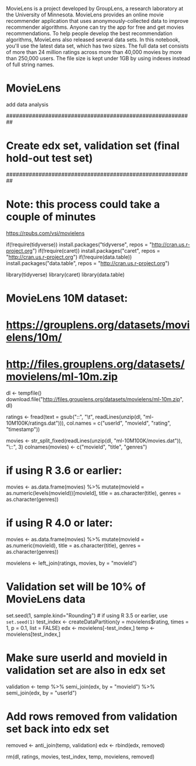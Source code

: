 MovieLens is a project developed by GroupLens, a research laboratory at the University of Minnesota. MovieLens provides an online movie recommender application that uses anonymously-collected data to improve recommender algorithms. Anyone can try the app for free and get movies recommendations. To help people develop the best recommendation algorithms, MovieLens also released several data sets. In this notebook, you'll use the latest data set, which has two sizes.
The full data set consists of more than 24 million ratings across more than 40,000 movies by more than 250,000 users. The file size is kept under 1GB by using indexes instead of full string names.


# MovieLens
add data analysis

##########################################################
# Create edx set, validation set (final hold-out test set)
##########################################################

# Note: this process could take a couple of minutes

https://rpubs.com/vsi/movielens

if(!require(tidyverse)) install.packages("tidyverse", repos = "http://cran.us.r-project.org")
if(!require(caret)) install.packages("caret", repos = "http://cran.us.r-project.org")
if(!require(data.table)) install.packages("data.table", repos = "http://cran.us.r-project.org")

library(tidyverse)
library(caret)
library(data.table)

# MovieLens 10M dataset:
# https://grouplens.org/datasets/movielens/10m/
# http://files.grouplens.org/datasets/movielens/ml-10m.zip

dl <- tempfile()
download.file("http://files.grouplens.org/datasets/movielens/ml-10m.zip", dl)

ratings <- fread(text = gsub("::", "\t", readLines(unzip(dl, "ml-10M100K/ratings.dat"))),
                 col.names = c("userId", "movieId", "rating", "timestamp"))

movies <- str_split_fixed(readLines(unzip(dl, "ml-10M100K/movies.dat")), "\\::", 3)
colnames(movies) <- c("movieId", "title", "genres")

# if using R 3.6 or earlier:
movies <- as.data.frame(movies) %>% mutate(movieId = as.numeric(levels(movieId))[movieId],
                                            title = as.character(title),
                                            genres = as.character(genres))
# if using R 4.0 or later:
movies <- as.data.frame(movies) %>% mutate(movieId = as.numeric(movieId),
                                            title = as.character(title),
                                            genres = as.character(genres))


movielens <- left_join(ratings, movies, by = "movieId")

# Validation set will be 10% of MovieLens data
set.seed(1, sample.kind="Rounding") # if using R 3.5 or earlier, use `set.seed(1)`
test_index <- createDataPartition(y = movielens$rating, times = 1, p = 0.1, list = FALSE)
edx <- movielens[-test_index,]
temp <- movielens[test_index,]

# Make sure userId and movieId in validation set are also in edx set
validation <- temp %>% 
      semi_join(edx, by = "movieId") %>%
      semi_join(edx, by = "userId")

# Add rows removed from validation set back into edx set
removed <- anti_join(temp, validation)
edx <- rbind(edx, removed)

rm(dl, ratings, movies, test_index, temp, movielens, removed)
